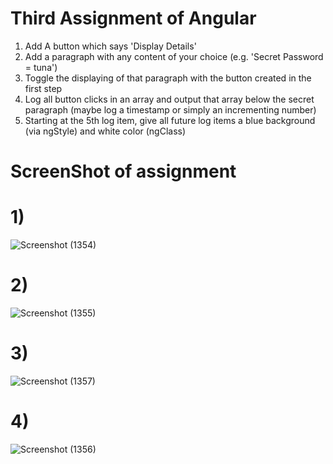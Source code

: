 # Third Assignment of Angular

1) Add A button which says 'Display Details'
2) Add a paragraph with any content of your choice (e.g. 'Secret Password = tuna')
3) Toggle the displaying of that paragraph with the button created in the first step
4) Log all button clicks in an array and output that array below the secret paragraph (maybe log a timestamp or simply an incrementing number)
5) Starting at the 5th log item, give all future log items a blue background (via ngStyle) and white color (ngClass)

# ScreenShot of assignment
# 1)
![Screenshot (1354)](https://user-images.githubusercontent.com/59387444/146538938-a134b1a0-ade4-4132-a158-c7bcb75bac4b.png)
# 2)
![Screenshot (1355)](https://user-images.githubusercontent.com/59387444/146538945-101f2eab-37f9-48ff-a811-6911e76d0b39.png)
# 3)
![Screenshot (1357)](https://user-images.githubusercontent.com/59387444/146538947-c569a4a5-2c8a-47c7-8ad5-42ab8a3b507f.png)
# 4)
![Screenshot (1356)](https://user-images.githubusercontent.com/59387444/146538946-6898a8dc-ad9b-413c-8a0e-9c72090d3436.png)

      
